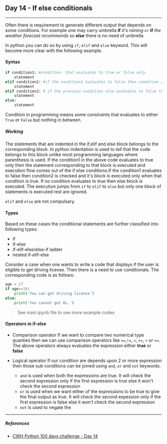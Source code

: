 ## Day 14 - If else conditionals

---

Often there is requirement to generate different output that depends on some conditions. For example one may carry umbrella **if** *it's raining* `or` **if** *the weather forecast recommends so* **else** there is no need of umbrella. 

In python you can do so by using `if`, `elif` and `else` keyword. This will become more clear with the following example.

#### Syntax
```python
if condition1: #condition- that evaluates to true or false only.
    statement
elif condition2: #if the condition1 evaluates to false then condition 2 is checked
    statement
elif condition3: # if the previous condition also evaluates to false then condition3 is checked
    statement
else:
    statement
```

Condition in programming means some constraints that evaluates to either `True` or `False` but nothing in between.

##### Working 

The statements that are indented in the if,elif and else block belongs to the corresponding block. In python indentation is used to tell that the code belongs to this block unlike most programming languages where parenthesis is used.
If the condition1 in the above code evaluates to true only then the statement corresponding to that block is executed and execution flow comes out of the if else conditions.If the condition1 evaluates to false then condition2 is checked and it's block is executed only when that condition is true. If no condition evaluates to true then else block is executed. The execution jumps from `if` to `elif` to `else` but only one block of statements is executed rest are ignored.

`elif` and `else` are not compulsary.

#### Types

Based on these cases the conditional statements are further classified into following types: 
- if
- if-else
- if-elif-else/else-if ladder
- nested if-elif-else

Consider a case when one wants to write a code that displays if the user is eligible to get driving license. Then there is a need to use conditionals. The corresponding code is as follows: 

```python
age = 17
if age>=18:
    print('You can get driving license')
else:
    print('You cannot get DL.')
```
>See main.ipynb file to see more example codes

#### Operators in if-else

- Comparison operator
If we want to compare two numerical type quanties then we can use comparison operators like `==`,`!=`, `>`, `>=`, `<` or `<=`.
The above operators always evaluates the expression either **true** or **false**

- Logical operator
If our condition are depends upon 2 or more expression then those sub conditions can be joined using `and`, `or` and `not` keywords.
    - `and` is used when both the expressions are true. It will check the second expression only if the first expression is true else it won't check the second expression
    - `or` is used when we want either of the expressions to be true to give the final output as true. It will check the second expession only if the first expression is false else it won't check the second expression
    - `not` is used to negate the 
---

##### References

- [CWH Python 100 days challenge - Day 14](https://youtu.be/ceiuLR2ysas)
